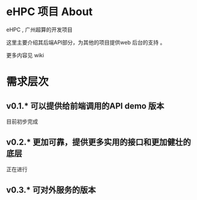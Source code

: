 # eHPC 项目 About

eHPC , 广州超算的开发项目 

这里主要介绍其后端API部分，为其他的项目提供web 后台的支持 。

更多内容见 wiki 

# 需求层次

## v0.1.* 可以提供给前端调用的API demo 版本

目前初步完成

## v0.2.* 更加可靠，提供更多实用的接口和更加健壮的底层

正在进行

## v0.3.* 可对外服务的版本


